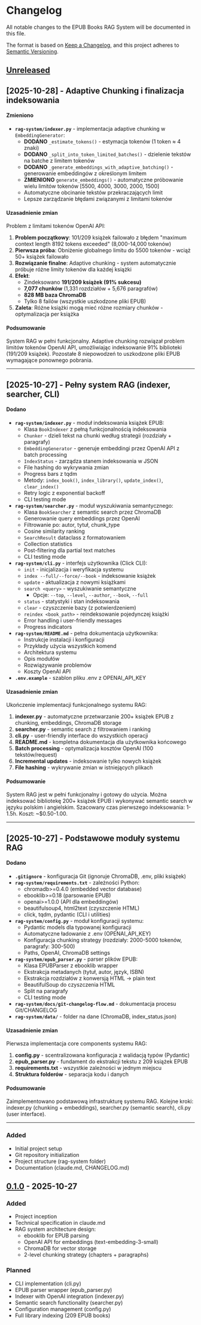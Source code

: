# Changelog

All notable changes to the EPUB Books RAG System will be documented in this file.

The format is based on [Keep a Changelog](https://keepachangelog.com/en/1.0.0/),
and this project adheres to [Semantic Versioning](https://semver.org/spec/v2.0.0.html).

## [Unreleased]

## [2025-10-28] - Adaptive Chunking i finalizacja indeksowania

#### Zmieniono
- **`rag-system/indexer.py`** - implementacja adaptive chunking w `EmbeddingGenerator`:
  - **DODANO** `_estimate_tokens()` - estymacja tokenów (1 token ≈ 4 znaki)
  - **DODANO** `_split_into_token_limited_batches()` - dzielenie tekstów na batche z limitem tokenów
  - **DODANO** `_generate_embeddings_with_adaptive_batching()` - generowanie embeddingów z określonym limitem
  - **ZMIENIONO** `generate_embeddings()` - automatyczne próbowanie wielu limitów tokenów [5500, 4000, 3000, 2000, 1500]
  - Automatyczne obcinanie tekstów przekraczających limit
  - Lepsze zarządzanie błędami związanymi z limitami tokenów

#### Uzasadnienie zmian
Problem z limitami tokenów OpenAI API:
1. **Problem początkowy**: 101/209 książek failowało z błędem "maximum context length 8192 tokens exceeded" (8,000-14,000 tokenów)
2. **Pierwsza próba**: Obniżenie globalnego limitu do 5500 tokenów - wciąż 50+ książek failowało
3. **Rozwiązanie finalne**: Adaptive chunking - system automatycznie próbuje różne limity tokenów dla każdej książki
4. **Efekt**:
   - Zindeksowano **191/209 książek (91% sukcesu)**
   - **7,077 chunków** (1,331 rozdziałów + 5,676 paragrafów)
   - **828 MB baza ChromaDB**
   - Tylko 8 failów (wszystkie uszkodzone pliki EPUB)
5. **Zaleta**: Różne książki mogą mieć różne rozmiary chunków - optymalizacja per książka

#### Podsumowanie
System RAG w pełni funkcjonalny. Adaptive chunking rozwiązał problem limitów tokenów OpenAI API, umożliwiając indeksowanie 91% biblioteki (191/209 książek). Pozostałe 8 niepowodzeń to uszkodzone pliki EPUB wymagające ponownego pobrania.

---

## [2025-10-27] - Pełny system RAG (indexer, searcher, CLI)

#### Dodano
- **`rag-system/indexer.py`** - moduł indeksowania książek EPUB:
  - Klasa `BookIndexer` z pełną funkcjonalnością indeksowania
  - `Chunker` - dzieli tekst na chunki według strategii (rozdziały + paragrafy)
  - `EmbeddingGenerator` - generuje embeddingi przez OpenAI API z batch processing
  - `IndexStatus` - zarządza stanem indeksowania w JSON
  - File hashing do wykrywania zmian
  - Progress bars z tqdm
  - Metody: `index_book()`, `index_library()`, `update_index()`, `clear_index()`
  - Retry logic z exponential backoff
  - CLI testing mode
- **`rag-system/searcher.py`** - moduł wyszukiwania semantycznego:
  - Klasa `BookSearcher` z semantic search przez ChromaDB
  - Generowanie query embeddings przez OpenAI
  - Filtrowanie po: autor, tytuł, chunk_type
  - Cosine similarity ranking
  - `SearchResult` dataclass z formatowaniem
  - Collection statistics
  - Post-filtering dla partial text matches
  - CLI testing mode
- **`rag-system/cli.py`** - interfejs użytkownika (Click CLI):
  - `init` - inicjalizacja i weryfikacja systemu
  - `index --full/--force/--book` - indeksowanie książek
  - `update` - aktualizacja z nowymi książkami
  - `search <query>` - wyszukiwanie semantyczne
    - Opcje: `--top`, `--level`, `--author`, `--book`, `--full`
  - `status` - statystyki i stan indeksowania
  - `clear` - czyszczenie bazy (z potwierdzeniem)
  - `reindex <book_path>` - reindeksowanie pojedynczej książki
  - Error handling i user-friendly messages
  - Progress indicators
- **`rag-system/README.md`** - pełna dokumentacja użytkownika:
  - Instrukcje instalacji i konfiguracji
  - Przykłady użycia wszystkich komend
  - Architektura systemu
  - Opis modułów
  - Rozwiązywanie problemów
  - Koszty OpenAI API
- **`.env.example`** - szablon pliku .env z OPENAI_API_KEY

#### Uzasadnienie zmian
Ukończenie implementacji funkcjonalnego systemu RAG:
1. **indexer.py** - automatyczne przetwarzanie 200+ książek EPUB z chunking, embeddings, ChromaDB storage
2. **searcher.py** - semantic search z filtrowaniem i ranking
3. **cli.py** - user-friendly interface do wszystkich operacji
4. **README.md** - kompletna dokumentacja dla użytkownika końcowego
5. **Batch processing** - optymalizacja kosztów OpenAI (100 tekstów/request)
6. **Incremental updates** - indeksowanie tylko nowych książek
7. **File hashing** - wykrywanie zmian w istniejących plikach

#### Podsumowanie
System RAG jest w pełni funkcjonalny i gotowy do użycia. Można indeksować bibliotekę 200+ książek EPUB i wykonywać semantic search w języku polskim i angielskim. Szacowany czas pierwszego indeksowania: 1-1.5h. Koszt: ~$0.50-1.00.

---

## [2025-10-27] - Podstawowe moduły systemu RAG

#### Dodano
- **`.gitignore`** - konfiguracja Git (ignoruje ChromaDB, .env, pliki książek)
- **`rag-system/requirements.txt`** - zależności Python:
  - chromadb>=0.4.0 (embedded vector database)
  - ebooklib>=0.18 (parsowanie EPUB)
  - openai>=1.0.0 (API dla embeddingów)
  - beautifulsoup4, html2text (czyszczenie HTML)
  - click, tqdm, pydantic (CLI i utilities)
- **`rag-system/config.py`** - moduł konfiguracji systemu:
  - Pydantic models dla typowanej konfiguracji
  - Automatyczne ładowanie z .env (OPENAI_API_KEY)
  - Konfiguracja chunking strategy (rozdziały: 2000-5000 tokenów, paragrafy: 300-500)
  - Paths, OpenAI, ChromaDB settings
- **`rag-system/epub_parser.py`** - parser plików EPUB:
  - Klasa EPUBParser z ebooklib wrapper
  - Ekstrakcja metadanych (tytuł, autor, język, ISBN)
  - Ekstrakcja rozdziałów z konwersją HTML → plain text
  - BeautifulSoup do czyszczenia HTML
  - Split na paragrafy
  - CLI testing mode
- **`rag-system/docs/git-changelog-flow.md`** - dokumentacja procesu Git/CHANGELOG
- **`rag-system/data/`** - folder na dane (ChromaDB, index_status.json)

#### Uzasadnienie zmian
Pierwsza implementacja core components systemu RAG:
1. **config.py** - scentralizowana konfiguracja z walidacją typów (Pydantic)
2. **epub_parser.py** - fundament do ekstrakcji tekstu z 209 książek EPUB
3. **requirements.txt** - wszystkie zależności w jednym miejscu
4. **Struktura folderów** - separacja kodu i danych

#### Podsumowanie
Zaimplementowano podstawową infrastrukturę systemu RAG. Kolejne kroki: indexer.py (chunking + embeddings), searcher.py (semantic search), cli.py (user interface).

---

### Added
- Initial project setup
- Git repository initialization
- Project structure (rag-system folder)
- Documentation (claude.md, CHANGELOG.md)

## [0.1.0] - 2025-10-27

### Added
- Project inception
- Technical specification in claude.md
- RAG system architecture design:
  - ebooklib for EPUB parsing
  - OpenAI API for embeddings (text-embedding-3-small)
  - ChromaDB for vector storage
  - 2-level chunking strategy (chapters + paragraphs)

### Planned
- CLI implementation (cli.py)
- EPUB parser wrapper (epub_parser.py)
- Indexer with OpenAI integration (indexer.py)
- Semantic search functionality (searcher.py)
- Configuration management (config.py)
- Full library indexing (209 EPUB books)

[Unreleased]: https://github.com/iamrobmat/local-epub-ai-chat-library/compare/v0.1.0...HEAD
[0.1.0]: https://github.com/iamrobmat/local-epub-ai-chat-library/releases/tag/v0.1.0
